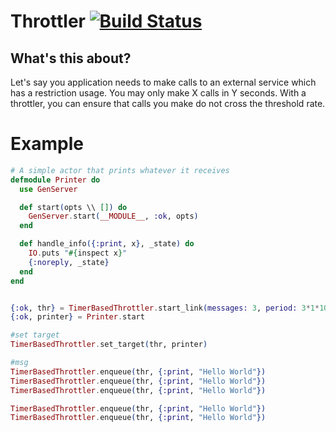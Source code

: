 # Throttler [![Build Status](https://travis-ci.org/frojasg/throttler.svg?branch=master)](https://travis-ci.org/frojasg/throttler)

## What's this about?
Let's say you application needs to make calls to an external service which has a restriction usage. You may only make X calls in Y seconds. With a throttler, you can ensure that calls you make do not cross the threshold rate.

# Example

```elixir
# A simple actor that prints whatever it receives
defmodule Printer do
  use GenServer

  def start(opts \\ []) do
    GenServer.start(__MODULE__, :ok, opts)
  end

  def handle_info({:print, x}, _state) do
    IO.puts "#{inspect x}"
    {:noreply, _state}
  end
end


{:ok, thr} = TimerBasedThrottler.start_link(messages: 3, period: 3*1*1000)
{:ok, printer} = Printer.start

#set target
TimerBasedThrottler.set_target(thr, printer)

#msg
TimerBasedThrottler.enqueue(thr, {:print, "Hello World"})
TimerBasedThrottler.enqueue(thr, {:print, "Hello World"})
TimerBasedThrottler.enqueue(thr, {:print, "Hello World"})

TimerBasedThrottler.enqueue(thr, {:print, "Hello World"})
TimerBasedThrottler.enqueue(thr, {:print, "Hello World"})

```
